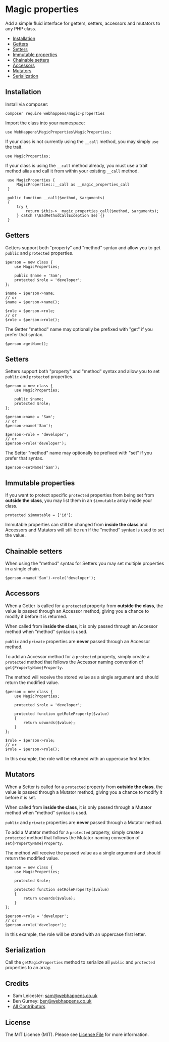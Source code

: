 # Magic properties

Add a simple fluid interface for getters, setters, accessors and mutators to any PHP class.

  - [Installation](#installation)
  - [Getters](#getters)
  - [Setters](#setters)
  - [Immutable properties](#immutable-properties)
  - [Chainable setters](#chainable-setters)
  - [Accessors](#accessors)
  - [Mutators](#mutators)
  - [Serialization](#serialization)

## Installation

Install via composer:

    composer require webhappens/magic-properties

Import the class into your namespace:

    use WebHappens\MagicProperties\MagicProperties;

If your class is not currently using the `__call` method, you may simply `use` the trait.

    use MagicProperties;

If your class is using the `__call` method already, you must use a trait method alias and call it from within your existing `__call` method.

     use MagicProperties {
         MagicProperties::__call as __magic_properties_call
     }

     public function __call($method, $arguments)
     {
         try {
             return $this->__magic_properties_call($method, $arguments);
         } catch (\BadMethodCallException $e) {}
     }

## Getters

Getters support both "property" and "method" syntax and allow you to get `public` and `protected` properties.

    $person = new class {
        use MagicProperties;

        public $name = 'Sam';
        protected $role = 'developer';
    };

    $name = $person->name;
    // or
    $name = $person->name();

    $role = $person->role;
    // or
    $role = $person->role();

The Getter "method" name may optionally be prefixed with "get" if you prefer that syntax.

    $person->getName();

## Setters

Setters support both "property" and "method" syntax and allow you to set `public` and `protected` properties.

    $person = new class {
        use MagicProperties;

        public $name;
        protected $role;
    };

    $person->name = 'Sam';
    // or
    $person->name('Sam');

    $person->role = 'developer';
    // or
    $person->role('developer');

The Setter "method" name may optionally be prefixed with "set" if you prefer that syntax.

    $person->setName('Sam');

## Immutable properties

If you want to protect specific `protected` properties from being set from **outside the class**, you may list them in an `$immutable` array inside your class.

    protected $immutable = ['id'];

Immutable properties can still be changed from **inside the class** and Accessors and Mutators will still be run if the "method" syntax is used to set the value.

## Chainable setters

When using the "method" syntax for Setters you may set multiple properties in a single chain.

    $person->name('Sam')->role('developer');

## Accessors

When a Getter is called for a  `protected` property from **outside the class**, the value is passed through an Accessor method, giving you a chance to modify it before it is returned.

When called from **inside the class**, it is only passed through an Accessor method when "method" syntax is used.
 
`public` and `private` properties are **never** passed through an Accessor method.

To add an Accessor method for a `protected` property, simply create a `protected` method that follows the Accessor naming convention of `get{PropertyName}Property`.

The method will receive the stored value as a single argument and should return the modified value.

    $person = new class {
        use MagicProperties;

        protected $role = 'developer';
 
        protected function getRoleProperty($value)
        {
            return ucwords($value);
        }
    };
    
    $role = $person->role;
    // or
    $role = $person->role();

In this example, the role will be returned with an uppercase first letter.

## Mutators

When a Setter is called for a  `protected` property from **outside the class**, the value is passed through a Mutator method, giving you a chance to modify it before it is set.

When called from **inside the class**, it is only passed through a Mutator method when "method" syntax is used.
 
`public` and `private` properties are **never** passed through a Mutator method.

To add a Mutator method for a `protected` property, simply create a `protected` method that follows the Mutator naming convention of `set{PropertyName}Property`.

The method will receive the passed value as a single argument and should return the modified value.

    $person = new class {
        use MagicProperties;

        protected $role;
 
        protected function setRoleProperty($value)
        {
            return ucwords($value);
        }
    };

    $person->role = 'developer';
    // or
    $person->role('developer');

In this example, the role will be stored with an uppercase first letter.

## Serialization

Call the `getMagicProperties` method to serialize all `public` and `protected` properties to an array.

## Credits

- Sam Leicester: sam@webhappens.co.uk
- Ben Gurney: ben@webhappens.co.uk
- [All Contributors](../../contributors)

## License

The MIT License (MIT). Please see [License File](LICENSE.md) for more information.
